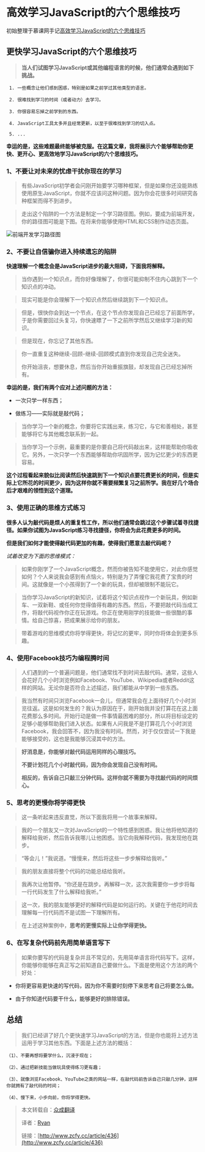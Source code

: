 # 高效学习JavaScript的六个思维技巧

初始整理于慕课网手记[高效学习JavaScript的六个思维技巧](http://www.imooc.com/article/12113)

## 更快学习JavaScript的六个思维技巧

> **当人们试图学习JavaScript或其他编程语言的时候，他们通常会遇到如下挑战。**

```text
 1. 一些概念让他们感到困惑，特别是如果之前学过其他类型的语言。

 2. 很难找到学习的时间（或者动力）去学习。

 3. 你很容易忘掉之前学到的东西。

 4. JavaScript工具太多并且经常更新，以至于很难找到学习的切入点。

 5. ...

```


**幸运的是，这些难题最终能够被克服。在这篇文章，我将展示六个能够帮助你更快、更开心、更高效地学习JavaScript的六个思维技巧。**


### 1、不要让对未来的忧虑干扰你现在的学习
    

> 有些JavaScript初学者会问刚开始要学习哪种框架，但是如果你还没能熟练使用原生JavaScript，你就不应该问这种问题。因为你会花很多时间研究各种框架而得不到进步。

> 走出这个陷阱的一个方法是制定一个学习路径图。例如，要成为前端开发，你的路径图可能是下图。在将来你能够使用HTML和CSS制作动态页面。

![前端开发学习路径图](http://img.mukewang.com/57ad9d660001149f07470214.png)


### 2、不要让自信骗你进入持续遗忘的陷阱

**快速理解一个概念会是JavaScript进步的最大阻碍，下面我将解释。**

    

> 当你遇到一个知识点，而你好像理解了，你很可能抑制不住内心跳到下一个知识点的冲动。

> 现实可能是你会理解下一个知识点然后继续跳到下一个知识点。

> 但是，很快你会到达一个节点，在这个节点你发现自己已经忘了前面所学，于是你需要回过头复习，你快速瞟了一下之前所学然后又继续学习新的知识。

>    但是现在，你忘记了其他东西。

>    你一直重复这种继续-回顾-继续-回顾模式直到你发现自己完全迷失。
> 
>    你开始沮丧，想要休息，然后当你开始重振旗鼓，却发现自己已经忘掉所有。

**幸运的是，我们有两个应对上述问题的方法：**

* 一次只学一样东西；

* 做练习——实际就是敲代码；

>    当你学习一个新的概念，你要将它实践出来，练习它，与它和善相处，甚至能够将它与其他概念联系到一起。

>    当你学习一个示例，最重要的是你要自己将代码敲出来，这样能帮助你吸收它。另外，一次只学一个东西能够帮助你巩固所学，因为记忆更少的东西更容易。

**这个过程看起来貌似比阅读然后快速跳到下一个知识点要花费更长的时间，但是实际上它所花的时间更少，因为这样你就不需要频繁复习之前所学。我在好几个场合后才艰难的领悟到这个道理。**


### 3、使用正确的思维方式练习

**很多人认为敲代码是烦人的重复性工作，所以他们通常会跳过这个步骤试着寻找捷径。如果你试图为JavaScript练习寻找捷径，你将会为此花费更多的时间。**

**但是我们如何才能使得敲代码更加的有趣，使得我们愿意去敲代码呢？**

*试着改变为下面的思维模式：*

   
>  如果你刚学了一个JavaScript概念，然而你被告知不能使用它，对此你感觉如何？个人来说我会感到有点恼火，特别是为了弄懂它我花费了宝贵的时间。这就像是一个小孩得到了一个新的玩具，但却被限制不能玩它。

> 当你学习JavaScript的新知识，试着将这个知识点视作一个新玩具，例如新车、一双新鞋、或任何你觉得值得有趣的东西。然后，不要把敲代码当成工作，将敲代码视作你正在玩游戏。你正在使用刚学的技能做一些很酷的事情。给自己惊喜，把成果展示给你的朋友。

>    带着游戏的思维模式你将学得更快，将记忆的更牢，同时你将体会到更多乐趣。


### 4、使用Facebook技巧为编程腾时间

> 人们遇到的一个普遍问题是，他们通常找不到时间去敲代码。通常，这些人会花好几个小时浏览例如Facebook、YouTube、Wikipedia或者Reddit这样的网站。无论你是否符合上述描述，我们都能从中学到一些东西。

>  我当然有时间只浏览Facebook一会儿，但通常我会在上面待好几个小时浏览往返。这是如何发生的？我认为原因在于，刚开始我并没打算花在这上面花费那么多时间。开始行动是做一件事情最困难的部分，所以将目标设定的足够小能够帮助我们进入状态。如果有人问我是不是打算花几个小时浏览Facebook，我会回答不，因为我没有时间。然而，对于仅仅尝试一下我是能够接受的，这也是我能够沉浸其中的方法。
 
>   **好消息是，你能够对敲代码运用同样的心理技巧。**
> 
>    **不要计划花几个小时敲代码，因为你会发现自己没有时间。**
>     
>    **相反的，告诉自己只敲三分钟代码。这样你就不需要为寻找敲代码的时间烦心。**

### 5、思考的更慢你将学得更快

> 这一条听起来违反直觉，所以下面我将用一个故事来解释。

> 我的一个朋友又一次对JavaScript的一个特性感到困惑。我让他将他知道的解释给我听，然后告诉我哪儿让他困惑。当它向我解释代码，我发现他在跳步。

> “等会儿！”我说道。“慢慢来，然后将这些一步步解释给我听。”

> 我的朋友直接将整个代码的功能总结给我听。

> 我再次让他暂停。“你还是在跳步。再解释一次，这次我需要你一步步将每一行代码发生了什么解释给我听。”

> 这一次，我的朋友能够更好的解释代码是如何运行的。关键在于他花时间去理解每一行代码而不是试图一下理解所有。

> 在上述这种案例中，**思考的更慢实际上让你学得更快。**


### 6、在写复杂代码前先用简单语言写下 

> 如果你要写的代码是复杂并且不常见的，先用简单语言将代码写下。这样，你能够你能够在真正写之前知道自己要做什么。下面是使用这个方法的两个好处：


* 你将更容易更快速的写代码，因为你不需要时刻停下来思考自己将要怎么做。

* 由于你知道代码要干什么，能够更好的排除错误。


## 总结

> 我们已经讲了好几个更快速学习JavaScript的方法，但是你也能将上述方法运用于学习其他东西。下面是上述方法的概括：

```text
（1）、不要再想将要学什么，沉浸于现在；

（2）、通过把新技能当做玩具使得练习更有趣；

（3）、就像浏览Facebook、YouTube之类的网站一样，在敲代码前告诉自己只敲几分钟，这样你就拥有了敲代码的时间；

（4）、慢下来，小步向前，你将学得更快。
```

> 本文转载自：[众成翻译](http://www.zcfy.cc)
>
> 译者：[Ryan](http://www.zcfy.cc/@Ryan)
>
> 链接：[http://www.zcfy.cc/article/436](http://www.zcfy.cc/article/436)
